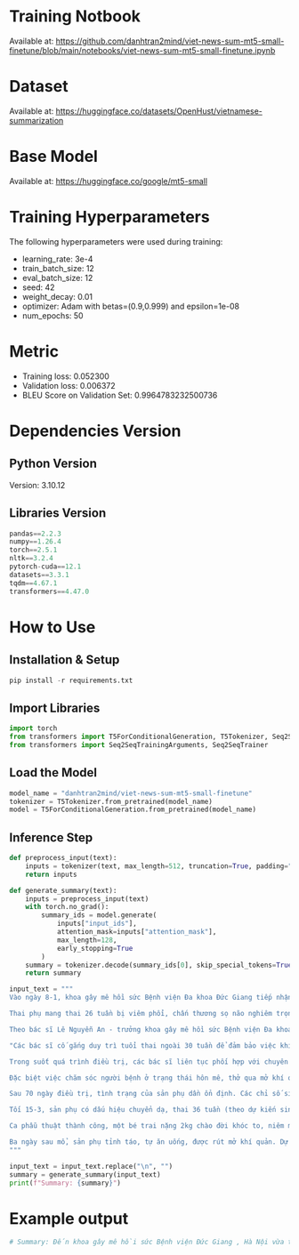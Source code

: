 # Training Notbook
  Available at: https://github.com/danhtran2mind/viet-news-sum-mt5-small-finetune/blob/main/notebooks/viet-news-sum-mt5-small-finetune.ipynb

# Dataset
  Available at: https://huggingface.co/datasets/OpenHust/vietnamese-summarization
  
# Base Model
  Available at: https://huggingface.co/google/mt5-small
  
# Training Hyperparameters

The following hyperparameters were used during training:
- learning_rate: 3e-4
- train_batch_size: 12
- eval_batch_size: 12
- seed: 42
- weight_decay: 0.01
- optimizer: Adam with betas=(0.9,0.999) and epsilon=1e-08
- num_epochs: 50

# Metric
- Training loss: 0.052300
- Validation loss: 0.006372
- BLEU Score on Validation Set: 0.9964783232500736

# Dependencies Version

## Python Version
  Version: 3.10.12
  
## Libraries Version
```python
pandas==2.2.3
numpy==1.26.4
torch==2.5.1
nltk==3.2.4
pytorch-cuda==12.1
datasets==3.3.1
tqdm==4.67.1
transformers==4.47.0
```

# How to Use

## Installation & Setup
```python
pip install -r requirements.txt
```
## Import Libraries
```python
import torch
from transformers import T5ForConditionalGeneration, T5Tokenizer, Seq2SeqTrainingArguments, Seq2SeqTrainer
from transformers import Seq2SeqTrainingArguments, Seq2SeqTrainer
```

## Load the Model
```python
model_name = "danhtran2mind/viet-news-sum-mt5-small-finetune"
tokenizer = T5Tokenizer.from_pretrained(model_name)  
model = T5ForConditionalGeneration.from_pretrained(model_name)
```

## Inference Step
```python
def preprocess_input(text):
    inputs = tokenizer(text, max_length=512, truncation=True, padding="max_length", return_tensors="pt")
    return inputs

def generate_summary(text):
    inputs = preprocess_input(text)
    with torch.no_grad():
        summary_ids = model.generate(
            inputs["input_ids"],
            attention_mask=inputs["attention_mask"],
            max_length=128, 
            early_stopping=True
        )
    summary = tokenizer.decode(summary_ids[0], skip_special_tokens=True)
    return summary

input_text = """
Vào ngày 8-1, khoa gây mê hồi sức Bệnh viện Đa khoa Đức Giang tiếp nhận bệnh nhân L.T.N.T. (23 tuổi, Chương Mỹ, Hà Nội) trong tình trạng hôn mê sau tai nạn giao thông.

Thai phụ mang thai 26 tuần bị viêm phổi, chấn thương sọ não nghiêm trọng với xuất huyết dưới nhện và tụ máu dưới màng cứng trán phải.

Theo bác sĩ Lê Nguyễn An - trưởng khoa gây mê hồi sức Bệnh viện Đa khoa Đức Giang, vấn đề thách thức trong quá trình điều trị với bệnh nhân này là việc cần phải đảm bảo sức khỏe cho cả mẹ và con là rất khó khăn.

"Các bác sĩ cố gắng duy trì tuổi thai ngoài 30 tuần để đảm bảo việc khi sinh ra trẻ có thể phát triển bình thường. Việc đảm bảo an toàn tính mạng cho mẹ cũng phải cân đối phù hợp, hạn chế tối thiểu việc ảnh hưởng tới thai nhi", bác sĩ An nói.

Trong suốt quá trình điều trị, các bác sĩ liên tục phối hợp với chuyên khoa sản và dinh dưỡng để đánh giá và điều chỉnh liên tục cho người bệnh để đảm bảo sự phát triển của em bé trong bụng mẹ.

Đặc biệt việc chăm sóc người bệnh ở trạng thái hôn mê, thở qua mở khí quản rất khó khăn, nhiều nguy cơ rủi ro về tình trạng nhiễm khuẩn, thiếu hụt dinh dưỡng, loét trợt điểm tì đè, nguy cơ suy thai".

Sau 70 ngày điều trị, tình trạng của sản phụ dần ổn định. Các chỉ số sinh tồn cải thiện, bệnh nhân tự thở qua mở khí quản, thai phát triển bình thường.

Tối 15-3, sản phụ có dấu hiệu chuyển dạ, thai 36 tuần (theo dự kiến sinh), ngôi ngược, ối vỡ sớm. Đội ngũ bác sĩ quyết định mổ lấy thai.

Ca phẫu thuật thành công, một bé trai nặng 2kg chào đời khóc to, niêm mạc hồng hào trong niềm hạnh phúc vô bờ của đội ngũ y bác sĩ và gia đình.

Ba ngày sau mổ, sản phụ tỉnh táo, tự ăn uống, được rút mở khí quản. Dự kiến cả mẹ và bé xuất viện trong ngày 21-3.
"""

input_text = input_text.replace("\n", "")
summary = generate_summary(input_text)
print(f"Summary: {summary}")
```
# Example output
```python
# Summary: Đến khoa gây mê hồi sức Bệnh viện Đức Giang , Hà Nội vừa tiếp nhận một nữ thai phụ mang thai 26 tuần bị viêm phổi , chấn thương sọ não nghiêm trọng với xuất huyết dưới nhện .
```


